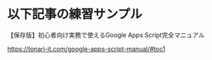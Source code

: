 # 以下記事の練習サンプル

【保存版】初心者向け実務で使えるGoogle Apps Script完全マニュアル

https://tonari-it.com/google-apps-script-manual/#toc1

